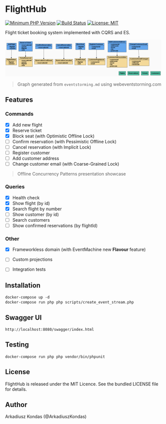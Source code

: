 # FlightHub

[![Minimum PHP Version](https://img.shields.io/badge/php-%3E%3D%207.1-8892BF.svg)](https://php.net/)
[![Build Status](https://travis-ci.org/akondas/flighthub.svg?branch=master)](https://travis-ci.org/akondas/flighthub)
[![License: MIT](https://img.shields.io/badge/License-MIT-yellow.svg)](https://opensource.org/licenses/MIT)

Flight ticket booking system implemented with CQRS and ES.

![FlightHub](eventstorming.png "FlightHub")

> Graph generated from `eventstorming.md` using webeventstorming.com

## Features

### Commands
- [x] Add new flight
- [x] Reserve ticket
- [x] Block seat (with Optimistic Offline Lock)
- [ ] Confirm reservation (with Pessimistic Offline Lock)
- [ ] Cancel reservation (with Implicit Lock)
- [ ] Register customer
- [ ] Add customer address
- [ ] Change customer email (with Coarse-Grained Lock)

> Offline Concurrency Patterns presentation showcase

### Queries
- [x] Health check
- [x] Show flight (by id)
- [x] Search flight by number
- [ ] Show customer (by id)
- [ ] Search customers
- [ ] Show confirmed reservations (by flightId)

### Other
- [x] Frameworkless domain (with EventMachine new **Flavour** feature)
- [ ] Custom projections
- [ ] Integration tests
 
 
## Installation

```
docker-compose up -d
docker-compose run php php scripts/create_event_stream.php
```

## Swagger UI

```
http://localhost:8080/swagger/index.html 
```

## Testing

```
docker-compose run php php vendor/bin/phpunit
```

## License

FlightHub is released under the MIT Licence. See the bundled LICENSE file for details.

## Author

Arkadiusz Kondas (@ArkadiuszKondas)
